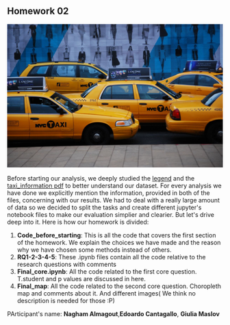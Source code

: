 ## Homework 02

![Taxi](https://github.com/Edoardoba/Homework02/blob/master/taxis.png)


Before starting our analysis, we deeply studied the [legend](http://www.nyc.gov/html/tlc/downloads/pdf/data_dictionary_trip_records_yellow.pdf) and the [taxi_information pdf](http://www.nyc.gov/html/tlc/downloads/pdf/taxi_information.pdf) to better understand our dataset. For every analysis we have done we explicitly mention the information, provided in both of the files, concerning with our results. We had to deal with a really large amount of data so we decided to split the tasks and create different jupyter's notebook files to make our evaluation simplier and clearier. But let's drive deep into it. Here is how our homework is divided:

1) **Code_before_starting**: This is all the code that covers the first section of the homework. We explain the choices we have made and the reason why we have chosen some methods instead  of others. 
2) **RQ1-2-3-4-5**: These .ipynb files contain all the code relative to the research questions with comments
3) **Final_core.ipynb**: All the code related to the first core question. T.student and p values are discussed in here. 
4) **Final_map**: All the code related to the second core question. Choropleth map and comments about it.
And different images( We think no description is needed for those :P)




PArticipant's name: **Nagham Almagout**,**Edoardo Cantagallo**, **Giulia Maslov**
